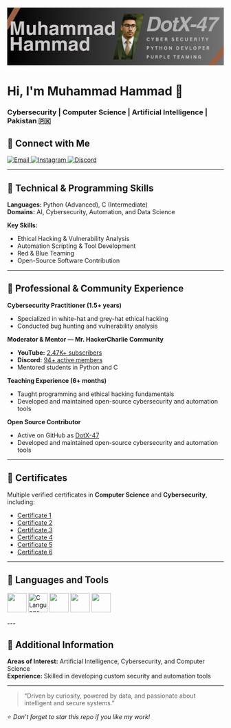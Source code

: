 ![banner](banner.png)

# Hi, I'm Muhammad Hammad 👋

### Cybersecurity | Computer Science | Artificial Intelligence | Pakistan 🇵🇰  

## 🤝 Connect with Me

<a href="mailto:hammad360yt@gmail.com">
  <img src="https://img.shields.io/badge/Email-hammad360yt@gmail.com-red?style=flat-square&logo=gmail" alt="Email"/>
</a>
<a href="https://www.instagram.com/its_hammad_470/">
  <img src="https://img.shields.io/badge/Instagram-@its_hammad_470-E4405F?style=flat-square&logo=instagram" alt="Instagram"/>
</a>
<a href="https://discord.com/users/1039497634102120478">
  <img src="https://img.shields.io/badge/Discord-Join-5865F2?style=flat-square&logo=discord" alt="Discord"/>
</a>

---

## 🧠 Technical & Programming Skills

**Languages:** Python (Advanced), C (Intermediate)  
**Domains:** AI, Cybersecurity, Automation, and Data Science  

**Key Skills:**
- Ethical Hacking & Vulnerability Analysis  
- Automation Scripting & Tool Development  
- Red & Blue Teaming 
- Open-Source Software Contribution  

---

## 💼 Professional & Community Experience

**Cybersecurity Practitioner (1.5+ years)**  
- Specialized in white-hat and grey-hat ethical hacking  
- Conducted bug hunting and vulnerability analysis  

**Moderator & Mentor — Mr. HackerCharlie Community**  
- **YouTube:** [2.47K+ subscribers](https://www.youtube.com/@Mr.HackerCharlie)  
- **Discord:** [94+ active members](https://discord.gg/vxPfaQjg)  
- Mentored students in Python and C  

**Teaching Experience (6+ months)**  
- Taught programming and ethical hacking fundamentals  
- Developed and maintained open-source cybersecurity and automation tools  

**Open Source Contributor**  
- Active on GitHub as [DotX-47](https://github.com/DotX-47)  
- Developed and maintained open-source cybersecurity and automation tools  

---

## 🏅 Certificates

Multiple verified certificates in **Computer Science** and **Cybersecurity**, including:  
- [Certificate 1](https://drive.google.com/file/d/1R83MsnXs4tEGCBmWOQGaCmNcRPqMg15c/view?usp=drive_link)  
- [Certificate 2](https://drive.google.com/file/d/1UkFG6OvpE4jv1gxYPZZteGO0BmOjRenm/view?usp=drive_link)  
- [Certificate 3](https://drive.google.com/file/d/1G7x4jyUNZzPetpBYRlcBQSBDT3JrYoDT/view?usp=drive_link)  
- [Certificate 4](https://drive.google.com/file/d/11-y0Piqc_Cw49rN10lyLGKFs983ftwZr/view?usp=drive_link)  
- [Certificate 5](https://drive.google.com/file/d/1wnc8ISr_aDf6CqFCSDnl6Z4fcqBkzW5Q/view?usp=drive_link)  
- [Certificate 6](https://drive.google.com/file/d/1aQKEdE2lALwsW9hYpvtf_FNeXBqO2h9a/view?usp=drive_link)  

---

## 🧰 Languages and Tools

<p align="left">
  <img src="https://cdn.jsdelivr.net/gh/devicons/devicon/icons/python/python-original.svg" width="45" height="45"/>
<img src="https://upload.wikimedia.org/wikipedia/commons/3/35/The_C_Programming_Language_logo.svg" width="45" height="45" title="C Language"/>
  <img src="https://cdn.jsdelivr.net/gh/devicons/devicon/icons/pycharm/pycharm-original.svg" width="45" height="45"/>
  <img src="https://cdn.jsdelivr.net/gh/devicons/devicon/icons/visualstudio/visualstudio-plain.svg" width="45" height="45"/>
  <img src="https://cdn.jsdelivr.net/gh/devicons/devicon/icons/linux/linux-original.svg" width="45" height="45"/>
</p>
---

## 🧩 Additional Information

**Areas of Interest:** Artificial Intelligence, Cybersecurity, and Computer Science  
**Experience:** Skilled in developing custom security and automation tools  

---

> “Driven by curiosity, powered by data, and passionate about intelligent and secure systems.”  

⭐ *Don’t forget to star this repo if you like my work!*
